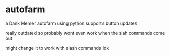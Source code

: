# autofarm
a Dank Memer autofarm using python
supports button updates

really outdated so probably wont even work when the slah commands come out

might change it to work with slash commands idk
